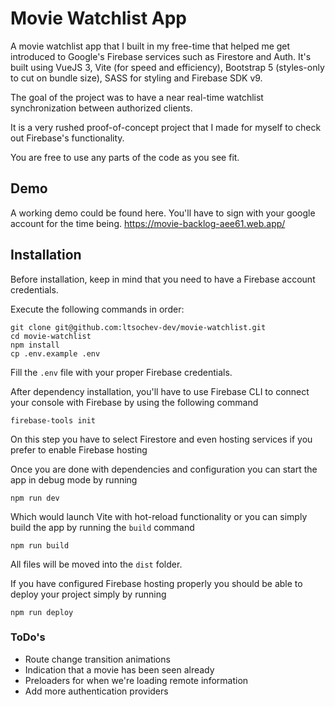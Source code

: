 # Movie Watchlist App

A movie watchlist app that I built in my free-time that helped me get introduced to Google's Firebase services such as Firestore and Auth.
It's built using VueJS 3, Vite (for speed and efficiency), Bootstrap 5 (styles-only to cut on bundle size), SASS for styling and Firebase SDK v9.

The goal of the project was to have a near real-time watchlist synchronization between authorized clients.

It is a very rushed proof-of-concept project that I made for myself to check out Firebase's functionality.

You are free to use any parts of the code as you see fit.

## Demo

A working demo could be found here. You'll have to sign with your google account for the time being. https://movie-backlog-aee61.web.app/

## Installation

Before installation, keep in mind that you need to have a Firebase account credentials.

Execute the following commands in order:

```
git clone git@github.com:ltsochev-dev/movie-watchlist.git
cd movie-watchlist
npm install
cp .env.example .env
```

Fill the `.env` file with your proper Firebase credentials.

After dependency installation, you'll have to use Firebase CLI to connect your console with Firebase by using the following command

```
firebase-tools init
```

On this step you have to select Firestore and even hosting services if you prefer to enable Firebase hosting

Once you are done with dependencies and configuration you can start the app in debug mode by running

```
npm run dev
```

Which would launch Vite with hot-reload functionality or you can simply build the app by running the `build` command

```
npm run build
```

All files will be moved into the `dist` folder.

If you have configured Firebase hosting properly you should be able to deploy your project simply by running

```
npm run deploy
```

### ToDo's

- Route change transition animations
- Indication that a movie has been seen already
- Preloaders for when we're loading remote information
- Add more authentication providers
